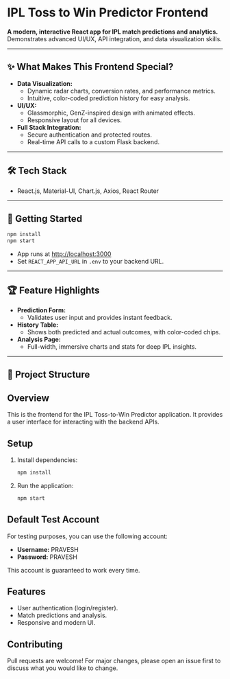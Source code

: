 # IPL Toss to Win Predictor Frontend

**A modern, interactive React app for IPL match predictions and analytics.**  
Demonstrates advanced UI/UX, API integration, and data visualization skills.

---

## ✨ What Makes This Frontend Special?

- **Data Visualization:**  
  - Dynamic radar charts, conversion rates, and performance metrics.
  - Intuitive, color-coded prediction history for easy analysis.
- **UI/UX:**  
  - Glassmorphic, GenZ-inspired design with animated effects.
  - Responsive layout for all devices.
- **Full Stack Integration:**  
  - Secure authentication and protected routes.
  - Real-time API calls to a custom Flask backend.

---

## 🛠️ Tech Stack

- React.js, Material-UI, Chart.js, Axios, React Router

---

## 🚀 Getting Started

```bash
npm install
npm start
```
- App runs at [http://localhost:3000](http://localhost:3000)
- Set `REACT_APP_API_URL` in `.env` to your backend URL.

---

## 🏆 Feature Highlights

- **Prediction Form:**  
  - Validates user input and provides instant feedback.
- **History Table:**  
  - Shows both predicted and actual outcomes, with color-coded chips.
- **Analysis Page:**  
  - Full-width, immersive charts and stats for deep IPL insights.

---

## 📁 Project Structure

## Overview
This is the frontend for the IPL Toss-to-Win Predictor application. It provides a user interface for interacting with the backend APIs.

## Setup
1. Install dependencies:
   ```bash
   npm install
   ```

2. Run the application:
   ```bash
   npm start
   ```

## Default Test Account
For testing purposes, you can use the following account:

- **Username:** PRAVESH  
- **Password:** PRAVESH

This account is guaranteed to work every time.

## Features
- User authentication (login/register).
- Match predictions and analysis.
- Responsive and modern UI.


## Contributing
Pull requests are welcome! For major changes, please open an issue first to discuss what you would like to change.
